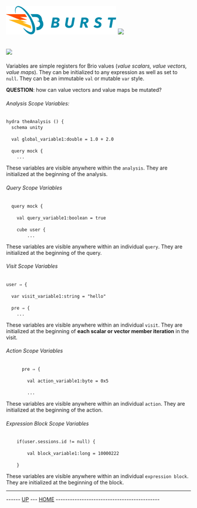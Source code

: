 ![Burst](../../../doc/burst_small.png "") ![](../hydra_small.png "")
--
![](variables.png "")
--

Variables are simple registers for Brio values (_value scalars, value vectors, value maps_). They
can be initialized to any expression as well as set to `null`. They can be an immutable `val` or
mutable `var` style. 

__QUESTION__: how can value vectors and value maps be mutated?

###### Analysis Scope Variables:

    hydra theAnalysis () {
      schema unity
    
      val global_variable1:double = 1.0 + 2.0
    
      query mock {
        ...


These variables are visible anywhere within the `analysis`. They are initialized at
the beginning of the analysis.
    
###### Query Scope Variables

      query mock {
    
        val query_variable1:boolean = true
    
        cube user {
            ...


These variables are visible anywhere within an individual `query`. They are initialized at
the beginning of the query.
    
###### Visit Scope Variables

    user ⇒ {
    
      var visit_variable1:string = "hello"
      
      pre ⇒ {
        ...


These variables are visible anywhere within an individual `visit`. They are initialized at
the beginning of __each scalar or vector member iteration__ in the visit.
    
###### Action Scope Variables
          pre ⇒ {
          
            val action_variable1:byte = 0x5
            
            ...

These variables are visible anywhere within an individual `action`. They are initialized at
the beginning of the action. 
    
###### Expression Block Scope Variables

        if(user.sessions.id != null) {
        
            val block_variable1:long = 10000222
            
        }


These variables are visible anywhere within an individual `expression block`. They are initialized at
the beginning of the block.

---
------ [UP](../readme.md) ---  [HOME](../../readme.md) --------------------------------------------
